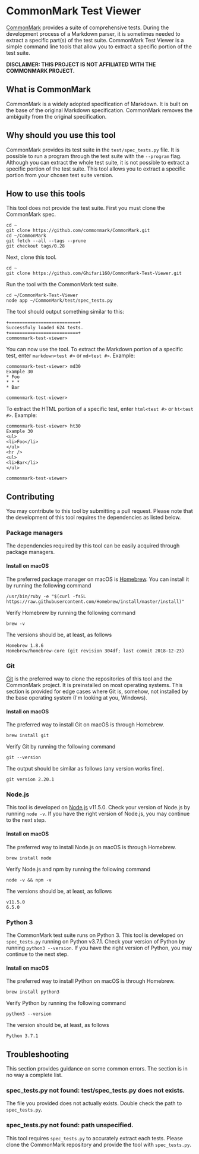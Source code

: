 # CommonMark Test Viewer
[CommonMark] provides a suite of comprehensive tests. During the development
process of a Markdown parser, it is sometimes needed to extract a specific
part(s) of the test suite. CommonMark Test Viewer is a simple command line tools
that allow you to extract a specific portion of the test suite.

**DISCLAIMER: THIS PROJECT IS NOT AFFILIATED WITH THE COMMONMARK PROJECT.**

## What is CommonMark
CommonMark is a widely adopted specification of Markdown. It is built on the
base of the original Markdown specification. CommonMark removes the ambiguity
from the original specification.

## Why should you use this tool
CommonMark provides its test suite in the `test/spec_tests.py` file. It is
possible to run a program through the test suite with the `--program` flag.
Although you can extract the whole test suite, it is not possible to extract a
specific portion of the test suite. This tool allows you to extract a specific
portion from your chosen test suite version.

## How to use this tools
This tool does not provide the test suite. First you must clone the CommonMark
spec.

    cd ~
    git clone https://github.com/commonmark/CommonMark.git
    cd ~/CommonMark
    git fetch --all --tags --prune
    git checkout tags/0.28

Next, clone this tool.

    cd ~
    git clone https://github.com/Ghifari160/CommonMark-Test-Viewer.git

Run the tool with the CommonMark test suite.

    cd ~/CommonMark-Test-Viewer
    node app ~/CommonMark/test/spec_tests.py

The tool should output something similar to this:

    +==========================+
    Successfuly loaded 624 tests.
    +==========================+
    commonmark-test-viewer>

You can now use the tool. To extract the Markdown portion of a specific test,
enter `markdown<test #>` or `md<test #>`. Example:

    commonmark-test-viewer> md30
    Example 30
    * Foo
    * * *
    * Bar

    commonmark-test-viewer>

To extract the HTML portion of a specific test, enter `html<test #>` or
`ht<test #>`. Example:

    commonmark-test-viewer> ht30
    Example 30
    <ul>
    <li>Foo</li>
    </ul>
    <hr />
    <ul>
    <li>Bar</li>
    </ul>

    commonmark-test-viewer>

## Contributing
You may contribute to this tool by submitting a pull request. Please note that
the development of this tool requires the dependencies as listed below.

### Package managers
The dependencies required by this tool can be easily acquired through package
managers.

#### Install on macOS
The preferred package manager on macOS is [Homebrew]. You can install it by
running the following command

    /usr/bin/ruby -e "$(curl -fsSL https://raw.githubusercontent.com/Homebrew/install/master/install)"

Verify Homebrew by running the following command

    brew -v

The versions should be, at least, as follows

    Homebrew 1.8.6
    Homebrew/homebrew-core (git revision 304df; last commit 2018-12-23)

### Git
[Git] is the preferred way to clone the repositories of this tool and the
CommonMark project. It is preinstalled on most operating systems. This section
is provided for edge cases where Git is, somehow, not installed by the base
operating system (I'm looking at you, Windows).

#### Install on macOS
The preferred way to install Git on macOS is through Homebrew.

    brew install git

Verify Git by running the following command

    git --version

The output should be similar as follows (any version works fine).

    git version 2.20.1

### Node.js
This tool is developed on [Node.js] v11.5.0. Check your version of Node.js by
running `node -v`. If you have the right version of Node.js, you may continue to
the next step.

#### Install on macOS
The preferred way to install Node.js on macOS is through Homebrew.

    brew install node

Verify Node.js and npm by running the following command

    node -v && npm -v

The versions should be, at least, as follows

    v11.5.0
    6.5.0

### Python 3
The CommonMark test suite runs on Python 3. This tool is developed on
`spec_tests.py` running on Python v3.7.1. Check your version of Python by
running `python3 --version`. If you have the right version of Python, you may
continue to the next step.

#### Install on macOS
The preferred way to install Python on macOS is through Homebrew.

    brew install python3

Verify Python by running the following command

    python3 --version

The version should be, at least, as follows

    Python 3.7.1

## Troubleshooting
This section provides guidance on some common errors. The section is in no way
a complete list.

### spec_tests.py not found: test/spec_tests.py does not exists.
The file you provided does not actually exists. Double check the path to
`spec_tests.py`.

### spec_tests.py not found: path unspecified.
This tool requires `spec_tests.py` to accurately extract each tests. Please
clone the CommonMark repository and provide the tool with `spec_tests.py`.

[CommonMark]: https://commonmark.org "CommonMark"
[Node.js]: https://nodejs.org/en/ "Node.js"
[Homebrew]: https://brew.sh "The missing package manager for macOS"
[Git]: https://git-scm.com "--distributed-is-the-new-centralized"
